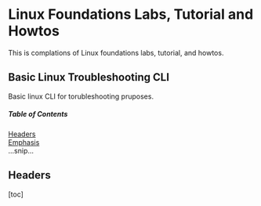 # Linux Foundations Labs, Tutorial and Howtos
This is complations of Linux foundations labs, tutorial, and howtos.

## Basic Linux Troubleshooting CLI
Basic linux CLI for torubleshooting pruposes.
##### Table of Contents  
[Headers](#headers)  
[Emphasis](#emphasis)  
...snip...    
<a name="headers"/>
## Headers


[toc]
